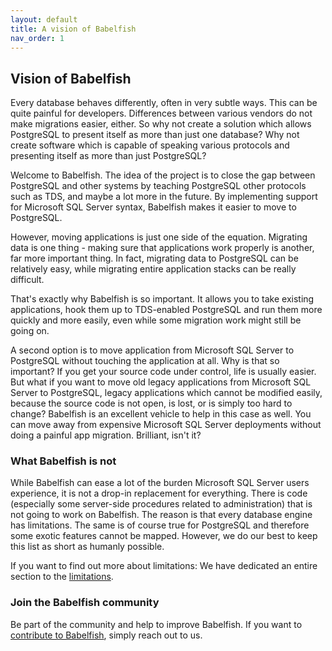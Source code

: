 ```yaml
---
layout: default
title: A vision of Babelfish
nav_order: 1
---
```


## Vision of Babelfish

Every database behaves differently, often in very subtle ways. This can be quite
painful for developers. Differences between various vendors do not make
migrations easier, either. So why not create a solution which allows PostgreSQL
to present itself as more than just one database? Why not create software which
is capable of speaking various protocols and presenting itself as more than just
PostgreSQL?

Welcome to Babelfish. The idea of the project is to close the gap between
PostgreSQL and other systems by teaching PostgreSQL other protocols such as
TDS, and maybe a lot more in the future. By implementing support for Microsoft
SQL Server syntax, Babelfish makes it easier to move to PostgreSQL.

However, moving applications is just one side of the equation. Migrating data
is one thing - making sure that applications work properly is another, far
more important thing. In fact, migrating data to PostgreSQL can be relatively
easy, while migrating entire application stacks can be really difficult.

That's exactly why Babelfish is so important. It allows you to take existing
applications, hook them up to TDS-enabled PostgreSQL and run them more quickly
and more easily, even while some migration work might still be going on. 

A second option is to move application from Microsoft SQL Server to PostgreSQL without
touching the application at all. Why is that so important? If you get your
source code under control, life is usually easier. But what if you want to move
old legacy applications from Microsoft SQL Server to PostgreSQL, legacy applications which cannot be
modified easily, because the source code is not open, is lost, or is simply too hard to
change? Babelfish is an excellent vehicle to help in this case as well. You can
move away from expensive Microsoft SQL Server deployments without doing a painful app
migration. Brilliant, isn't it?


### What Babelfish is not

While Babelfish can ease a lot of the burden Microsoft SQL Server users experience, it is not a drop-in
replacement for everything. There is code (especially some server-side 
procedures related to administration) that is not going
to work on Babelfish. The reason is that every database engine has limitations.
The same is of course true for PostgreSQL and therefore some exotic features cannot be mapped. 
However, we do our best to keep this list as short as humanly possible.

If you want to find out more about limitations: We have dedicated an entire
section to the [limitations](/docs/usage/limitations-of-babelfish).

### Join the Babelfish community

Be part of the community and help to improve Babelfish.
If you want to [contribute to Babelfish](/docs/contributing), simply reach
out to us.
